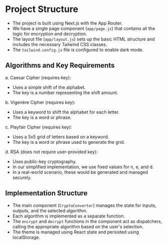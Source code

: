 # Project Structure

- The project is built using Next.js with the App Router.
- We have a single page component (`app/page.js`) that contains all the logic for encryption and decryption.
- The layout file (`app/layout.js`) sets up the basic HTML structure and includes the necessary Tailwind CSS classes.
- The `tailwind.config.js` file is configured to enable dark mode.

## Algorithms and Key Requirements

a. Caesar Cipher (requires key):

- Uses a simple shift of the alphabet.
- The key is a number representing the shift amount.

b. Vigenère Cipher (requires key):

- Uses a keyword to shift the alphabet for each letter.
- The key is a word or phrase.

c. Playfair Cipher (requires key):

- Uses a 5x5 grid of letters based on a keyword.
- The key is a word or phrase used to generate the grid.

d. RSA (does not require user-provided key):

- Uses public-key cryptography.
- In our simplified implementation, we use fixed values for n, e, and d.
- In a real-world scenario, these would be generated and managed securely.

## Implementation Structure

- The main component (`CryptoConverter`) manages the state for inputs, outputs, and the selected algorithm.
- Each algorithm is implemented as a separate function.
- The `encrypt` and `decrypt` functions in the component act as dispatchers, calling the appropriate algorithm based on the user's selection.
- The theme is managed using React state and persisted using localStorage.
